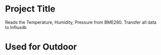 # Project Title
Reads the Temperature, Humidity, Pressure from BME280.
Transfer all data to Influxdb

# Used for Outdoor
## 
